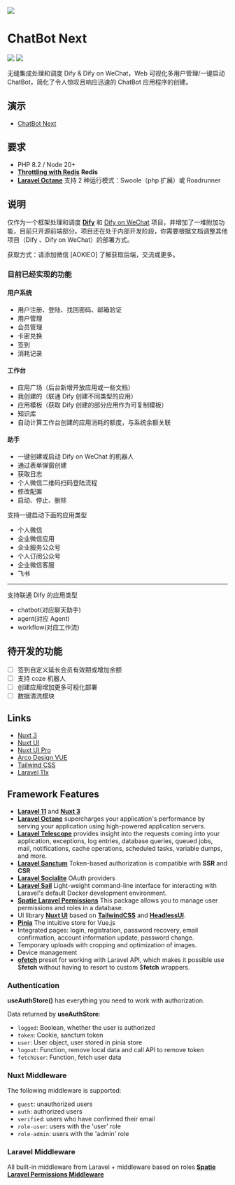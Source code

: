 ![](https://io.onenov.cn/file/202407151458648.png)

# ChatBot Next

[![](https://img.shields.io/badge/Laravel-v11-ff2e21.svg)](https://laravel.com)
[![](https://img.shields.io/badge/nuxt.js-v3-04C690.svg)](https://nuxt.com)

无缝集成处理和调度 Dify & Dify on WeChat，Web 可视化多用户管理/一键启动 ChatBot，简化了令人惊叹且响应迅速的 ChatBot 应用程序的创建。

## 演示

-   [ChatBot Next](https://chatbot-dev.orence.net)

## 要求

-   PHP 8.2 / Node 20+
-   [**Throttling with Redis**](https://laravel.com/docs/11.x/routing#throttling-with-redis) **Redis**
-   [**Laravel Octane**](https://laravel.com/docs/11.x/octane) 支持 2 种运行模式：Swoole（php 扩展）或 Roadrunner

## 说明

仅作为一个框架处理和调度 [**Dify**](https://github.com/langgenius/dify) 和 [Dify on WeChat](https://github.com/mengdahuang/dify-on-wechat) 项目，并增加了一堆附加功能，目前只开源前端部分。项目还在处于内部开发阶段，你需要根据文档调整其他项目（Dify 、Dify on WeChat）的部署方式。

获取方式：请添加微信 [AOKIEO] 了解获取后端，交流或更多。

### 目前已经实现的功能

#### 用户系统

-   用户注册、登陆、找回密码、邮箱验证
-   用户管理
-   会员管理
-   卡密兑换
-   签到
-   消耗记录

#### 工作台

-   应用广场（后台新增开放应用或一些文档）
-   我创建的（联通 Dify 创建不同类型的应用）
-   应用模板（获取 Dify 创建的部分应用作为可复制模板）
-   知识库
-   自动计算工作台创建的应用消耗的额度，与系统余额关联

#### 助手

-   一键创建或启动 Dify on WeChat 的机器人
-   通过表单弹窗创建
-   获取日志
-   个人微信二维码扫码登陆流程
-   修改配置
-   启动、停止、删除

支持一键启动下面的应用类型

-   个人微信
-   企业微信应用
-   企业服务公众号
-   个人订阅公众号
-   企业微信客服
-   飞书

---

支持联通 Dify 的应用类型

-   chatbot(对应聊天助手)
-   agent(对应 Agent)
-   workflow(对应工作流)

## 待开发的功能

-   [ ] 签到自定义延长会员有效期或增加余额
-   [ ] 支持 coze 机器人
-   [ ] 创建应用增加更多可视化部署
-   [ ] 数据清洗模块

## Links

-   [Nuxt 3](https://nuxt.com/)
-   [Nuxt UI](https://ui.nuxt.com/)
-   [Nuxt UI Pro](https://ui.nuxt.com/pro/getting-started)
-   [Arco Design VUE](https://arco.design/vue/docs/start)
-   [Tailwind CSS](https://tailwindcss.com/)
-   [Laravel 11x](https://laravel.com/docs/11.x)

## Framework Features

-   [**Laravel 11**](https://laravel.com/docs/11.x) and [**Nuxt 3**](https://nuxt.com/)
-   [**Laravel Octane**](https://laravel.com/docs/11.x/octane) supercharges your application's performance by serving your application using high-powered application servers.
-   [**Laravel Telescope**](https://laravel.com/docs/11.x/telescope) provides insight into the requests coming into your application, exceptions, log entries, database queries, queued jobs, mail, notifications, cache operations, scheduled tasks, variable dumps, and more.
-   [**Laravel Sanctum**](https://laravel.com/docs/11.x/sanctum) Token-based authorization is compatible with **SSR** and **CSR**
-   [**Laravel Socialite**](https://laravel.com/docs/11.x/socialite) OAuth providers
-   [**Laravel Sail**](https://laravel.com/docs/11.x/sail) Light-weight command-line interface for interacting with Laravel's default Docker development environment.
-   [**Spatie Laravel Permissions**](https://spatie.be/docs/laravel-permission/v6/introduction) This package allows you to manage user permissions and roles in a database.
-   UI library [**Nuxt UI**](https://ui.nuxt.com/) based on [**TailwindCSS**](https://tailwindui.com/) and [**HeadlessUI**](https://headlessui.com/).
-   [**Pinia**](https://pinia.vuejs.org/ssr/nuxt.html) The intuitive store for Vue.js
-   Integrated pages: login, registration, password recovery, email confirmation, account information update, password change.
-   Temporary uploads with cropping and optimization of images.
-   Device management
-   [**ofetch**](https://github.com/unjs/ofetch) preset for working with Laravel API, which makes it possible
    use $**fetch** without having to resort to custom $**fetch** wrappers.

### Authentication

**useAuthStore()** has everything you need to work with authorization.

Data returned by **useAuthStore**:

-   `logged`: Boolean, whether the user is authorized
-   `token`: Cookie, sanctum token
-   `user`: User object, user stored in pinia store
-   `logout`: Function, remove local data and call API to remove token
-   `fetchUser`: Function, fetch user data

### Nuxt Middleware

The following middleware is supported:

-   `guest`: unauthorized users
-   `auth`: authorized users
-   `verified`: users who have confirmed their email
-   `role-user`: users with the 'user' role
-   `role-admin`: users with the 'admin' role

### Laravel Middleware

All built-in middleware from Laravel + middleware based on roles [**Spatie Laravel Permissions Middleware**](https://spatie.be/docs/laravel-permission/v6/basic-usage/middleware)
